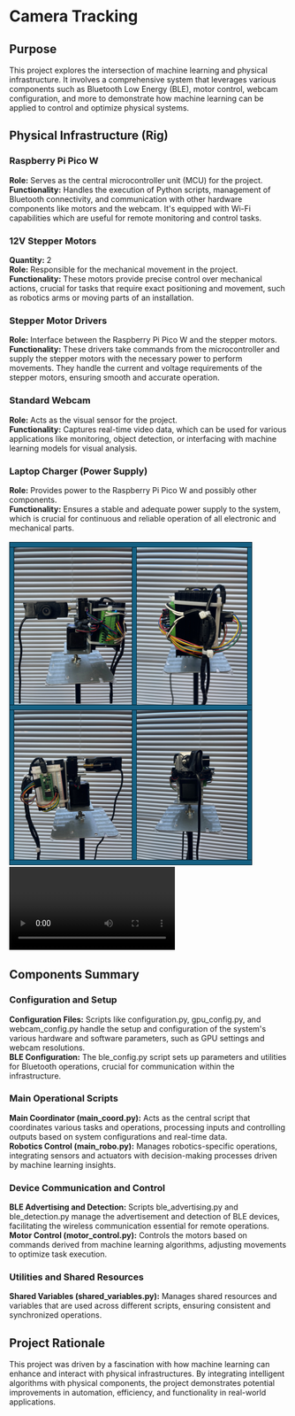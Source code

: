 # Camera Tracking
## Purpose
This project explores the intersection of machine learning and physical infrastructure. It involves a comprehensive system that leverages various components such as Bluetooth Low Energy (BLE), motor control, webcam configuration, and more to demonstrate how machine learning can be applied to control and optimize physical systems.

## Physical Infrastructure (Rig)
### Raspberry Pi Pico W
**Role:** Serves as the central microcontroller unit (MCU) for the project.<br>
**Functionality:** Handles the execution of Python scripts, management of Bluetooth connectivity, and communication with other hardware components like motors and the webcam. It's equipped with Wi-Fi capabilities which are useful for remote monitoring and control tasks.

### 12V Stepper Motors
**Quantity:** 2<br>
**Role:** Responsible for the mechanical movement in the project.<br>
**Functionality:** These motors provide precise control over mechanical actions, crucial for tasks that require exact positioning and movement, such as robotics arms or moving parts of an installation.

### Stepper Motor Drivers
**Role:** Interface between the Raspberry Pi Pico W and the stepper motors.<br>
**Functionality:** These drivers take commands from the microcontroller and supply the stepper motors with the necessary power to perform movements. They handle the current and voltage requirements of the stepper motors, ensuring smooth and accurate operation.

### Standard Webcam
**Role:** Acts as the visual sensor for the project.<br>
**Functionality:** Captures real-time video data, which can be used for various applications like monitoring, object detection, or interfacing with machine learning models for visual analysis.

### Laptop Charger (Power Supply)
**Role:** Provides power to the Raspberry Pi Pico W and possibly other components.<br>
**Functionality:** Ensures a stable and adequate power supply to the system, which is crucial for continuous and reliable operation of all electronic and mechanical parts.<br><br>
![Camera](../../assets/img/camera.PNG) ![Camera Video](../../assets/mp4/camera.mp4) 

## Components Summary
### Configuration and Setup
**Configuration Files:** Scripts like configuration.py, gpu_config.py, and webcam_config.py handle the setup and configuration of the system's various hardware and software parameters, such as GPU settings and webcam resolutions.<br>
**BLE Configuration:** The ble_config.py script sets up parameters and utilities for Bluetooth operations, crucial for communication within the infrastructure.

### Main Operational Scripts
**Main Coordinator (main_coord.py):** Acts as the central script that coordinates various tasks and operations, processing inputs and controlling outputs based on system configurations and real-time data.<br>
**Robotics Control (main_robo.py):** Manages robotics-specific operations, integrating sensors and actuators with decision-making processes driven by machine learning insights.

### Device Communication and Control
**BLE Advertising and Detection:** Scripts ble_advertising.py and ble_detection.py manage the advertisement and detection of BLE devices, facilitating the wireless communication essential for remote operations.<br>
**Motor Control (motor_control.py):** Controls the motors based on commands derived from machine learning algorithms, adjusting movements to optimize task execution.

### Utilities and Shared Resources
**Shared Variables (shared_variables.py):** Manages shared resources and variables that are used across different scripts, ensuring consistent and synchronized operations.

## Project Rationale
This project was driven by a fascination with how machine learning can enhance and interact with physical infrastructures. By integrating intelligent algorithms with physical components, the project demonstrates potential improvements in automation, efficiency, and functionality in real-world applications.
